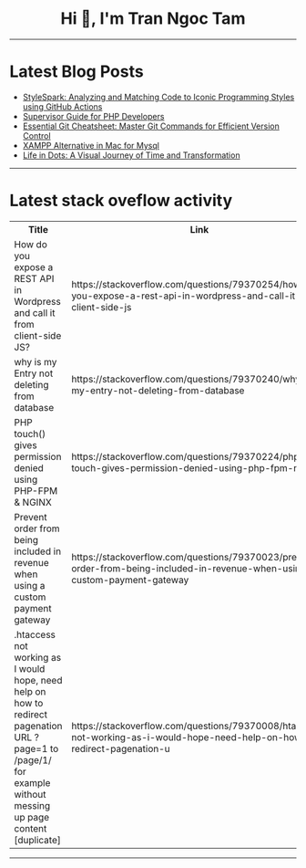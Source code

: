 <h1 align="center">Hi 👋, I'm Tran Ngoc Tam</h1>

---

# Latest Blog Posts 
<!-- BLOG-POST-LIST:START -->
- [StyleSpark: Analyzing and Matching Code to Iconic Programming Styles using GitHub Actions](https://dev.to/mrmemory/stylespark-analyzing-and-matching-code-to-iconic-programming-styles-using-github-actions-14mh)
- [Supervisor Guide for PHP Developers](https://dev.to/edgaras/supervisor-guide-for-laravel-developers-configuration-and-use-cases-20i4)
- [Essential Git Cheatsheet: Master Git Commands for Efficient Version Control](https://dev.to/adityabhuyan/essential-git-cheatsheet-master-git-commands-for-efficient-version-control-4cc2)
- [XAMPP Alternative in Mac for Mysql](https://dev.to/shield8994/xampp-alternative-in-mac-for-mysql-55l1)
- [Life in Dots: A Visual Journey of Time and Transformation](https://dev.to/josectoscano/life-in-dots-a-visual-journey-of-time-and-transformation-118c)
<!-- BLOG-POST-LIST:END -->

---

# Latest stack oveflow activity
<table>
  <tr><th>Title</th><th>Link</th></tr>
  <!-- STACKOVERFLOW:START --><tr><td>How do you expose a REST API in Wordpress and call it from client-side JS?</td><td>https://stackoverflow.com/questions/79370254/how-do-you-expose-a-rest-api-in-wordpress-and-call-it-from-client-side-js</td></tr><tr><td>why is my Entry not deleting from database</td><td>https://stackoverflow.com/questions/79370240/why-is-my-entry-not-deleting-from-database</td></tr><tr><td>PHP touch&lpar;&rpar; gives permission denied using PHP-FPM &amp; NGINX</td><td>https://stackoverflow.com/questions/79370224/php-touch-gives-permission-denied-using-php-fpm-nginx</td></tr><tr><td>Prevent order from being included in revenue when using a custom payment gateway</td><td>https://stackoverflow.com/questions/79370023/prevent-order-from-being-included-in-revenue-when-using-a-custom-payment-gateway</td></tr><tr><td>.htaccess not working as I would hope, need help on how to redirect pagenation URL ?page=1 to /page/1/ for example without messing up page content [duplicate]</td><td>https://stackoverflow.com/questions/79370008/htaccess-not-working-as-i-would-hope-need-help-on-how-to-redirect-pagenation-u</td></tr><!-- STACKOVERFLOW:END -->
</table>

---


